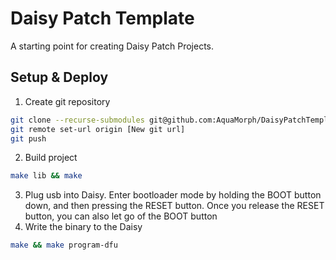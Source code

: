 # Daisy Patch Template

A starting point for creating Daisy Patch Projects.

## Setup & Deploy
1. Create git repository
```sh
git clone --recurse-submodules git@github.com:AquaMorph/DaisyPatchTemplate.git [Project directory name]
git remote set-url origin [New git url]
git push
```
2. Build project
```sh
make lib && make
```
3. Plug usb into Daisy. Enter bootloader mode by holding the BOOT button down, and then pressing the RESET button. Once you release the RESET button, you can also let go of the BOOT button
4. Write the binary to the Daisy
```sh
make && make program-dfu
```
